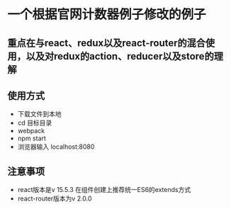 # 一个根据官网计数器例子修改的例子
## 重点在与react、redux以及react-router的混合使用，以及对redux的action、reducer以及store的理解
## 使用方式
- 下载文件到本地
- cd 目标目录
- webpack
- npm start
- 浏览器输入 localhost:8080
## 注意事项
- react版本是v 15.5.3 在组件创建上推荐统一ES6的extends方式
- react-router版本为v 2.0.0 